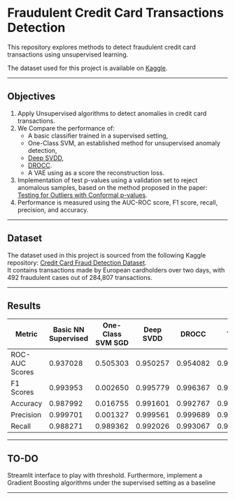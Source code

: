 # Fraudulent Credit Card Transactions Detection

This repository explores methods to detect fraudulent credit card transactions using unsupervised learning.

The dataset used for this project is available on [Kaggle](https://www.kaggle.com/datasets/mlg-ulb/creditcardfraud).

---

## Objectives

1. Apply Unsupervised algorithms to detect anomalies in credit card transactions.
2. We Compare the performance of:
   - A basic classifier trained in a supervised setting,
   - One-Class SVM, an established method for unsupervised anomaly detection,
   - [Deep SVDD](https://proceedings.mlr.press/v80/ruff18a.html),
   - [DROCC](https://arxiv.org/abs/2002.12718).
   - A VAE using as a score the reconstruction loss.
3. Implementation of test p-values using a validation set to reject anomalous samples, based on the method proposed in the paper: [Testing for Outliers with Conformal p-values](https://arxiv.org/abs/2104.08279).
4. Performance is measured using the AUC-ROC score, F1 score, recall, precision, and accuracy.

---

## Dataset

The dataset used in this project is sourced from the following Kaggle repository:
[Credit Card Fraud Detection Dataset](https://www.kaggle.com/datasets/mlg-ulb/creditcardfraud).  
It contains transactions made by European cardholders over two days, with 492 fraudulent cases out of 284,807 transactions.

---

## Results

| Metric         | Basic NN Supervised | One-Class SVM SGD | Deep SVDD | DROCC    | VAE      |
|----------------|----------------------|-------------------|-----------|----------|----------|
| ROC-AUC Scores | 0.937028            | 0.505303          | 0.950257  | 0.954082 | 0.931480 |
| F1 Scores      | 0.993953            | 0.002650          | 0.995779  | 0.996367 | 0.994780 |
| Accuracy       | 0.987992            | 0.016755          | 0.991601  | 0.992767 | 0.989621 |
| Precision      | 0.999701            | 0.001327          | 0.999561  | 0.999689 | 0.999305 |
| Recall         | 0.988271            | 0.989362          | 0.992026  | 0.993067 | 0.990296 |


---

## TO-DO

Streamlit interface to play with threshold.
Furthermore, implement a Gradient Boosting algorithms under the supervised setting as a baseline

---
